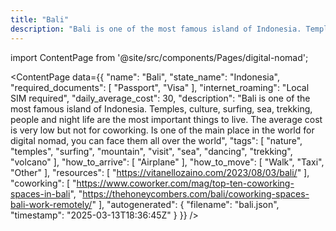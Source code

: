 ```yaml
---
title: "Bali"
description: "Bali is one of the most famous island of Indonesia. Temples, culture, surfing, sea, trekking, people and night life are the most important things to live. The average cost is very low but not for coworking. Is one of the main place in the world for digital nomad, you can face them all over the world"
---
```

import ContentPage from '@site/src/components/Pages/digital-nomad';

<ContentPage
    data={{
  "name": "Bali",
  "state_name": "Indonesia",
  "required_documents": [
    "Passport",
    "Visa"
  ],
  "internet_roaming": "Local SIM required",
  "daily_average_cost": 30,
  "description": "Bali is one of the most famous island of Indonesia. Temples, culture, surfing, sea, trekking, people and night life are the most important things to live. The average cost is very low but not for coworking. Is one of the main place in the world for digital nomad, you can face them all over the world",
  "tags": [
    "nature",
    "temples",
    "surfing",
    "mountain",
    "visit",
    "sea",
    "dancing",
    "trekking",
    "volcano"
  ],
  "how_to_arrive": [
    "Airplane"
  ],
  "how_to_move": [
    "Walk",
    "Taxi",
    "Other"
  ],
  "resources": [
    "https://vitanellozaino.com/2023/08/03/bali/"
  ],
  "coworking": [
    "https://www.coworker.com/mag/top-ten-coworking-spaces-in-bali",
    "https://thehoneycombers.com/bali/coworking-spaces-bali-work-remotely/"
  ],
  "autogenerated": {
    "filename": "bali.json",
    "timestamp": "2025-03-13T18:36:45Z"
  }
}}
/>
